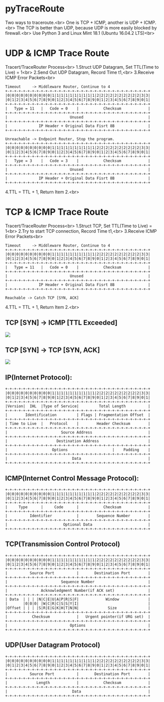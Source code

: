 # pyTraceRoute

Two ways to traceroute.\<br>
One is TCP + ICMP, another is UDP + ICMP.\<br>
The TCP is better than UDP, because UDP is more easily blocked by firewall.\<br>
Use Python 3 and Linux Mint 18.1 (Ubuntu 16.04.2 LTS)\<br>

# UDP & ICMP Trace Route
Tracert/TraceRouter Process\<br>
1.Struct UDP Datagram, Set TTL(Time to Live) = 1\<br>
2.Send Out UDP Datagram, Record Time t1,\<br>
3.Receive ICMP Error Packets\<br>

    Timeout     -> Middleware Router, Continue to 4
    +-+-+-+-+-+-+-+-+-+-+-+-+-+-+-+-+-+-+-+-+-+-+-+-+-+-+-+-+-+-+-+-+
    |0|0|0|0|0|0|0|0|0|0|1|1|1|1|1|1|1|1|1|1|2|2|2|2|2|2|2|2|2|2|3|3|
    |0|1|2|3|4|5|6|7|8|9|0|1|2|3|4|5|6|7|8|9|0|1|2|3|4|5|6|7|8|9|0|1|
    +-+-+-+-+-+-+-+-+-+-+-+-+-+-+-+-+-+-+-+-+-+-+-+-+-+-+-+-+-+-+-+-+
    |   Type = 11   |   Code = 0    |           Checksum            |
    +-+-+-+-+-+-+-+-+-+-+-+-+-+-+-+-+-+-+-+-+-+-+-+-+-+-+-+-+-+-+-+-+
    |                            Unused                             |
    +-+-+-+-+-+-+-+-+-+-+-+-+-+-+-+-+-+-+-+-+-+-+-+-+-+-+-+-+-+-+-+-+
    |              IP Header + Original Data Fisrt 8B               |
    +-+-+-+-+-+-+-+-+-+-+-+-+-+-+-+-+-+-+-+-+-+-+-+-+-+-+-+-+-+-+-+-+

    Unreachable -> Endpoint Router, Stop the program.
    +-+-+-+-+-+-+-+-+-+-+-+-+-+-+-+-+-+-+-+-+-+-+-+-+-+-+-+-+-+-+-+-+
    |0|0|0|0|0|0|0|0|0|0|1|1|1|1|1|1|1|1|1|1|2|2|2|2|2|2|2|2|2|2|3|3|
    |0|1|2|3|4|5|6|7|8|9|0|1|2|3|4|5|6|7|8|9|0|1|2|3|4|5|6|7|8|9|0|1|
    +-+-+-+-+-+-+-+-+-+-+-+-+-+-+-+-+-+-+-+-+-+-+-+-+-+-+-+-+-+-+-+-+
    |   Type = 3    |   Code = 3    |           Checksum            |
    +-+-+-+-+-+-+-+-+-+-+-+-+-+-+-+-+-+-+-+-+-+-+-+-+-+-+-+-+-+-+-+-+
    |                            Unused                             |
    +-+-+-+-+-+-+-+-+-+-+-+-+-+-+-+-+-+-+-+-+-+-+-+-+-+-+-+-+-+-+-+-+
    |              IP Header + Original Data Fisrt 8B               |
    +-+-+-+-+-+-+-+-+-+-+-+-+-+-+-+-+-+-+-+-+-+-+-+-+-+-+-+-+-+-+-+-+

4.TTL = TTL + 1, Return Item 2.\<br>

# TCP & ICMP Trace Route
Tracert/TraceRouter Process\<br>
1.Struct TCP, Set TTL(Time to Live) = 1\<br>
2.Try to start TCP connection, Record Time t1,\<br>
3.Receive ICMP Error Packets\<br>

    Timeout     -> Middleware Router, Continue to 4
    +-+-+-+-+-+-+-+-+-+-+-+-+-+-+-+-+-+-+-+-+-+-+-+-+-+-+-+-+-+-+-+-+
    |0|0|0|0|0|0|0|0|0|0|1|1|1|1|1|1|1|1|1|1|2|2|2|2|2|2|2|2|2|2|3|3|
    |0|1|2|3|4|5|6|7|8|9|0|1|2|3|4|5|6|7|8|9|0|1|2|3|4|5|6|7|8|9|0|1|
    +-+-+-+-+-+-+-+-+-+-+-+-+-+-+-+-+-+-+-+-+-+-+-+-+-+-+-+-+-+-+-+-+
    |   Type = 11   |   Code = 0    |           Checksum            |
    +-+-+-+-+-+-+-+-+-+-+-+-+-+-+-+-+-+-+-+-+-+-+-+-+-+-+-+-+-+-+-+-+
    |                            Unused                             |
    +-+-+-+-+-+-+-+-+-+-+-+-+-+-+-+-+-+-+-+-+-+-+-+-+-+-+-+-+-+-+-+-+
    |              IP Header + Original Data Fisrt 8B               |
    +-+-+-+-+-+-+-+-+-+-+-+-+-+-+-+-+-+-+-+-+-+-+-+-+-+-+-+-+-+-+-+-+

    Reachable -> Catch TCP [SYN, ACK]

4.TTL = TTL + 1, Return Item 2.\<br>

## TCP [SYN] -> ICMP [TTL Exceeded]
![](https://github.com/michael080808/pyTraceRoute/images/2017-05-18%2017-18-20屏幕截图.png)

## TCP [SYN] -> TCP [SYN, ACK]
![](https://github.com/michael080808/pyTraceRoute/images/2017-05-18%2017-18-44屏幕截图.png)

## IP(Internet Protocol):
    +-+-+-+-+-+-+-+-+-+-+-+-+-+-+-+-+-+-+-+-+-+-+-+-+-+-+-+-+-+-+-+-+
    |0|0|0|0|0|0|0|0|0|0|1|1|1|1|1|1|1|1|1|1|2|2|2|2|2|2|2|2|2|2|3|3|
    |0|1|2|3|4|5|6|7|8|9|0|1|2|3|4|5|6|7|8|9|0|1|2|3|4|5|6|7|8|9|0|1|
    +-+-+-+-+-+-+-+-+-+-+-+-+-+-+-+-+-+-+-+-+-+-+-+-+-+-+-+-+-+-+-+-+
    |Version|  IHL  |Type of Service|         Total Length          |
    +-+-+-+-+-+-+-+-+-+-+-+-+-+-+-+-+-+-+-+-+-+-+-+-+-+-+-+-+-+-+-+-+
    |        Identification         | Flags | Fragmentation Offset  |
    +-+-+-+-+-+-+-+-+-+-+-+-+-+-+-+-+-+-+-+-+-+-+-+-+-+-+-+-+-+-+-+-+
    | Time to Live  |   Protocol    |        Header Checksum        |
    +-+-+-+-+-+-+-+-+-+-+-+-+-+-+-+-+-+-+-+-+-+-+-+-+-+-+-+-+-+-+-+-+
    |                        Source Address                         |
    +-+-+-+-+-+-+-+-+-+-+-+-+-+-+-+-+-+-+-+-+-+-+-+-+-+-+-+-+-+-+-+-+
    |                      Destination Address                      |
    +-+-+-+-+-+-+-+-+-+-+-+-+-+-+-+-+-+-+-+-+-+-+-+-+-+-+-+-+-+-+-+-+
    |                    Options                    |    Padding    |
    +-+-+-+-+-+-+-+-+-+-+-+-+-+-+-+-+-+-+-+-+-+-+-+-+-+-+-+-+-+-+-+-+
    |                             Data                              |
    +-+-+-+-+-+-+-+-+-+-+-+-+-+-+-+-+-+-+-+-+-+-+-+-+-+-+-+-+-+-+-+-+

## ICMP(Internet Control Message Protocol):
    +-+-+-+-+-+-+-+-+-+-+-+-+-+-+-+-+-+-+-+-+-+-+-+-+-+-+-+-+-+-+-+-+
    |0|0|0|0|0|0|0|0|0|0|1|1|1|1|1|1|1|1|1|1|2|2|2|2|2|2|2|2|2|2|3|3|
    |0|1|2|3|4|5|6|7|8|9|0|1|2|3|4|5|6|7|8|9|0|1|2|3|4|5|6|7|8|9|0|1|
    +-+-+-+-+-+-+-+-+-+-+-+-+-+-+-+-+-+-+-+-+-+-+-+-+-+-+-+-+-+-+-+-+
    |     Type      |     Code      |           Checksum            |
    +-+-+-+-+-+-+-+-+-+-+-+-+-+-+-+-+-+-+-+-+-+-+-+-+-+-+-+-+-+-+-+-+
    |          Identifier           |        Sequence Number        |
    +-+-+-+-+-+-+-+-+-+-+-+-+-+-+-+-+-+-+-+-+-+-+-+-+-+-+-+-+-+-+-+-+
    |                         Optional Data                         |
    +-+-+-+-+-+-+-+-+-+-+-+-+-+-+-+-+-+-+-+-+-+-+-+-+-+-+-+-+-+-+-+-+

## TCP(Transmission Control Protocol)
    +-+-+-+-+-+-+-+-+-+-+-+-+-+-+-+-+-+-+-+-+-+-+-+-+-+-+-+-+-+-+-+-+
    |0|0|0|0|0|0|0|0|0|0|1|1|1|1|1|1|1|1|1|1|2|2|2|2|2|2|2|2|2|2|3|3|
    |0|1|2|3|4|5|6|7|8|9|0|1|2|3|4|5|6|7|8|9|0|1|2|3|4|5|6|7|8|9|0|1|
    +-+-+-+-+-+-+-+-+-+-+-+-+-+-+-+-+-+-+-+-+-+-+-+-+-+-+-+-+-+-+-+-+
    |          Source Port          |       Destination Port        |
    +-+-+-+-+-+-+-+-+-+-+-+-+-+-+-+-+-+-+-+-+-+-+-+-+-+-+-+-+-+-+-+-+
    |                        Sequence Number                        |
    +-+-+-+-+-+-+-+-+-+-+-+-+-+-+-+-+-+-+-+-+-+-+-+-+-+-+-+-+-+-+-+-+
    |               Acknowledgment Number(if ACK set)               |
    +-+-+-+-+-+-+-+-+-+-+-+-+-+-+-+-+-+-+-+-+-+-+-+-+-+-+-+-+-+-+-+-+
    | Data  | | | |N|C|E|U|A|P|R|S|F|            Window             |
    |       |0|0|0| |W|C|R|C|S|S|Y|I|                               |
    |Offset | | | |S|R|E|G|K|H|T|N|N|             Size              |
    +-+-+-+-+-+-+-+-+-+-+-+-+-+-+-+-+-+-+-+-+-+-+-+-+-+-+-+-+-+-+-+-+
    |           Checksum            |   Urgent pointer(if URG set)  |
    +-+-+-+-+-+-+-+-+-+-+-+-+-+-+-+-+-+-+-+-+-+-+-+-+-+-+-+-+-+-+-+-+
    |                            Options                            |
    +-+-+-+-+-+-+-+-+-+-+-+-+-+-+-+-+-+-+-+-+-+-+-+-+-+-+-+-+-+-+-+-+

## UDP(User Datagram Protocol)
    +-+-+-+-+-+-+-+-+-+-+-+-+-+-+-+-+-+-+-+-+-+-+-+-+-+-+-+-+-+-+-+-+
    |0|0|0|0|0|0|0|0|0|0|1|1|1|1|1|1|1|1|1|1|2|2|2|2|2|2|2|2|2|2|3|3|
    |0|1|2|3|4|5|6|7|8|9|0|1|2|3|4|5|6|7|8|9|0|1|2|3|4|5|6|7|8|9|0|1|
    +-+-+-+-+-+-+-+-+-+-+-+-+-+-+-+-+-+-+-+-+-+-+-+-+-+-+-+-+-+-+-+-+
    |          Source Port          |       Destination Port        |
    +-+-+-+-+-+-+-+-+-+-+-+-+-+-+-+-+-+-+-+-+-+-+-+-+-+-+-+-+-+-+-+-+
    |             Length            |           Checksum            |
    +-+-+-+-+-+-+-+-+-+-+-+-+-+-+-+-+-+-+-+-+-+-+-+-+-+-+-+-+-+-+-+-+
    |                             Data                              |
    +-+-+-+-+-+-+-+-+-+-+-+-+-+-+-+-+-+-+-+-+-+-+-+-+-+-+-+-+-+-+-+-+

